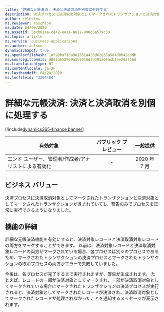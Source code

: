 ```yaml
---
title: '詳細な元帳決済: 決済と決済取消を別個に処理する'
description: 決済プロセスに決済取消対象としてマークされたトランザクションと決済対象としてマークされたトランザクションが含まれていても、警告のみでプロセスを正常に実行できるようになりました。
author: relnotes
ms.reviewer: roschlom
ms.date: 04/09/2020
ms.assetid: 5ecb01aa-ce42-ea11-a812-000d3a579c38
ms.topic: article
ms.service: business-applications
ms.author: aolson
dynamics365pdf: true
ms.openlocfilehash: 1a590ba713a9e2331a425d62833a5d4d8b42dddb
ms.sourcegitcommit: d891d652909a155016d30391a09acbf4e20a756d
ms.translationtype: HT
ms.contentlocale: ja-JP
ms.lasthandoff: 04/28/2020
ms.locfileid: "3294404"
---
```

# <a name="advanced-ledger-settlement-settlement-and-reverse-settlement-processed-separately"></a>詳細な元帳決済: 決済と決済取消を別個に処理する
[!include[dynamics365-finance banner](../includes/dynamics365-finance.md)]

| 有効対象    |  パブリック プレビュー | 一般提供 | 
| ---------- | :----------: |:----------: |
|エンド ユーザー、管理者/作成者/アナリストによる有効化|-| 2020 年 7 月|


## <a name="business-value"></a>ビジネス バリュー
<!-- bv start -->
決済プロセスに決済取消対象としてマークされたトランザクションと決済対象としてマークされたトランザクションが含まれていても、警告のみでプロセスを正常に実行できるようになりました。
<!-- bv end -->



## <a name="feature-details"></a>機能の詳細
<!--feature detail start -->
詳細な元帳決済機能を有効にすると、決済対象レコードと決済取消対象レコードの両方をマークすることができます。 以前は、決済対象レコードと決済取消対象レコードの両方がマークされている場合、各プロセスは別々のプロセスであるため、マークされたトランザクションの決済プロセスとマークされたトランザクションの取消プロセスの両方がエラーで失敗していました。 

今後は、各プロセスが完了するまで実行されますが、警告が生成されます。  たとえば、レコードの一部が決済対象としてマークされ、一部が決済取消対象としてマークされている場合にマークされたトランザクションの決済プロセスが実行されると、決済対象としてマークされたレコードが決済され、決済取消対象としてマークされたレコードが処理されなかったことを通知するメッセージが表示されます。
<!--feature detail end -->









